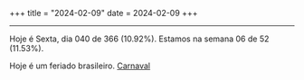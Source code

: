 +++
title = "2024-02-09"
date = 2024-02-09
+++

---

Hoje é Sexta, dia 040 de 366 (10.92%). Estamos na semana 06 de 52 (11.53%).

Hoje é um feriado brasileiro. [Carnaval](https://en.wikipedia.org/wiki/Brazilian_Carnival)
